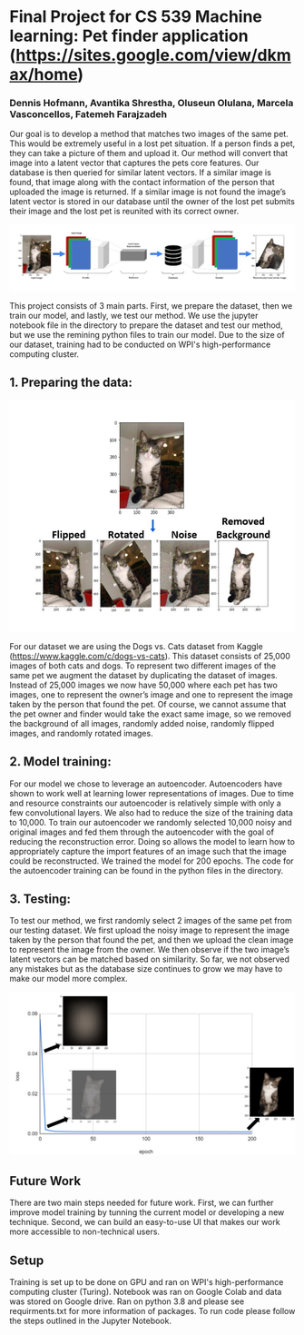 # Final Project for CS 539 Machine learning: Pet finder application (https://sites.google.com/view/dkmax/home)
### Dennis Hofmann, Avantika Shrestha, Oluseun Olulana, Marcela Vasconcellos, Fatemeh Farajzadeh

Our goal is to develop a method that matches two images of the same pet. This would be extremely useful in a lost pet situation. If a person finds a pet, they can take a picture of them and upload it. Our method will convert that image into a latent vector that captures the pets core features. Our database is then queried for similar latent vectors. If a similar image is found, that image along with the contact information of the person that uploaded the image is returned. If a similar image is not found the image’s latent vector is stored in our database until the owner of the lost pet submits their image and the lost pet is reunited with its correct owner.

![Alt text](https://github.com/dhofmann34/CS539_Machine_Learning_Final_Project/blob/main/img/framework.jpg "Framework")

This project consists of 3 main parts. First, we prepare the dataset, then we train our model, and lastly, we test our method. We use the jupyter notebook file in the directory to prepare the dataset and test our method, but we use the remining python files to train our model. Due to the size of our dataset, training had to be conducted on WPI's high-performance computing cluster.

## 1. <b>Preparing the data:</b>
![Alt text](https://github.com/dhofmann34/CS539_Machine_Learning_Final_Project/blob/main/img/data_processing.jpg "Data Augmentation")

For our dataset we are using the Dogs vs. Cats dataset from Kaggle (https://www.kaggle.com/c/dogs-vs-cats). This dataset consists of 25,000 images of both cats and dogs. To represent two different images of the same pet we augment the dataset by duplicating the dataset of images. Instead of 25,000 images we now have 50,000 where each pet has two images, one to represent the owner’s image and one to represent the image taken by the person that found the pet. Of course, we cannot assume that the pet owner and finder would take the exact same image, so we removed the background of all images, randomly added noise, randomly flipped images, and randomly rotated images.

## 2. <b>Model training:</b>
For our model we chose to leverage an autoencoder. Autoencoders have shown to work well at learning lower representations of images. Due to time and resource constraints our autoencoder is relatively simple with only a few convolutional layers. We also had to reduce the size of the training data to 10,000. To train our autoencoder we randomly selected 10,000 noisy and original images and fed them through the autoencoder with the goal of reducing the reconstruction error. Doing so allows the model to learn how to appropriately capture the import features of an image such that the image could be reconstructed. We trained the model for 200 epochs. The code for the autoencoder training can be found in the python files in the directory.

## 3. <b>Testing:</b>
To test our method, we first randomly select 2 images of the same pet from our testing dataset. We first upload the noisy image to represent the image taken by the person that found the pet, and then we upload the clean image to represent the image from the owner. We then observe if the two image’s latent vectors can be matched based on similarity. So far, we not observed any mistakes but as the database size continues to grow we may have to make our model more complex. 

![Alt text](https://github.com/dhofmann34/CS539_Machine_Learning_Final_Project/blob/main/img/train.jpg "Training")

## Future Work
There are two main steps needed for future work. First, we can further improve model training by tunning the current model or developing a new technique. Second, we can build an easy-to-use UI that makes our work more accessible to non-technical users. 

## Setup
Training is set up to be done on GPU and ran on WPI's high-performance computing cluster (Turing). Notebook was ran on Google Colab and data was stored on Google drive. Ran on python 3.8 and please see requirments.txt for more information of packages. To run code please follow the steps outlined in the Jupyter Notebook.
